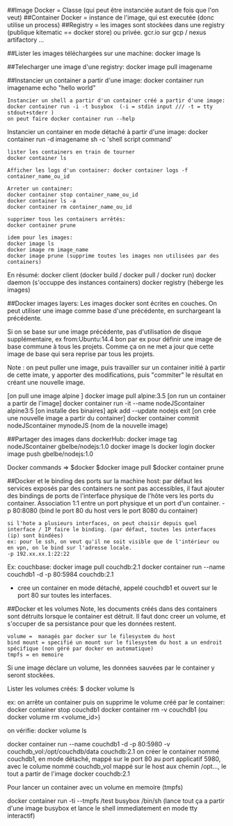 ##Image Docker = Classe (qui peut être instanciée autant de fois que l'on veut)
##Container Docker = instance de l'image, qui est executée (donc utilise un process)
##Registry = les images sont stockées dans une registry (publique kitematic == docker store) ou privée.
            gcr.io sur gcp / nexus artifactory ...


##Lister les images téléchargées sur une machine:
    docker image ls

##Telecharger une image d'une registry:
    docker image pull imagename

##Instancier un container a partir d'une image:
    docker container run imagename echo "hello world"

    Instancier un shell a partir d'un container créé a partir d'une image:
    docker container run -i -t busybox  (-i = stdin input /// -t = tty stdout+stderr )
    on peut faire docker container run --help

Instancier un container en mode détaché à partir d'une image:
    docker container run -d  imagename sh -c 'shell script command'

    lister les containers en train de tourner
    docker container ls

    Afficher les logs d'un container: docker container logs -f container_name_ou_id

    Arreter un container:
    docker container stop container_name_ou_id
    docker container ls -a
    docker container rm container_name_ou_id

    supprimer tous les containers arrêtés:
    docker container prune

    idem pour les images:
    docker image ls
    docker image rm image_name
    docker image prune (supprime toutes les images non utilisées par des containers)

En résumé:
  docker client (docker build / docker pull / docker run)
  docker daemon (s'occuppe des instances containers)
  docker registry (héberge les images)

##Docker images layers:
  Les images docker sont écrites en couches.
  On peut utiliser une image comme base d'une précédente, en surchargeant la précédente.

  Si on se base sur une image précédente, pas d'utilisation de disque supplémentaire, ex from:Ubuntu:14.4
  bon par ex pour définir une image de base commune à tous les projets. Comme ça on ne met a jour que cette image de base qui sera reprise par tous les projets.


Note : on peut puller une image, puis travailler sur un container initié à partir de cette imate, y apporter des modifications, puis "commiter" le résultat en créant une nouvelle image.

[on pull une image alpine ]   docker image pull alpine:3.5
[on run un container a partir de l'image]   docker container run -it --name nodeJScontainer alpine3:5
[on installe des binaires]    apk add --update nodejs
                              exit
[on crée une nouvelle image a partir du container]    docker container commit nodeJScontainer mynodeJS (nom de la nouvelle image)

##Partager des images dans dockerHub:
  docker image tag nodeJScontainer  gbelbe/nodejs:1.0
  docker image ls
  docker login
  docker image push gbelbe/nodejs:1.0

Docker commands =>
    $docker <object> <command>
    $docker image pull
    $docker container prune

##Docker et le binding des ports sur la machine host:
    par défaut les services exposés par des containers ne sont pas accessibles, il faut ajouter des bindings de ports de l'interface physique de l'hôte vers les ports du container.
    Association 1:1 entre un port physique et un port d'un container.
    -p 80:8080 (bind le port 80 du host vers le port 8080 du container)

    si l'hote a plusieurs interfaces, on peut choisir depuis quel interface / IP faire le binding. (par défaut, toutes les interfaces (ip) sont bindées)
    ex: pour le ssh, on veut qu'il ne soit visible que de l'intérieur ou en vpn, on le bind sur l'adresse locale.
    -p 192.xx.xx.1:22:22

Ex: couchbase:
docker image pull couchdb:2.1
docker container run --name couchdb1 -d -p 80:5984 couchdb:2.1
- cree un container en mode détaché, appelé couchdb1 et ouvert sur le port 80 sur toutes les interfaces.

##Docker et les volumes
    Note, les documents créés dans des containers sont détruits lorsque le container est détruit.
    Il faut donc creer un volume, et s'occuper de sa persistance pour que les données restent.

    volume =  managés par docker sur le filesystem du host
    bind mount = specifié un mount sur le filesystem du host a un endroit spécifique (non géré par docker en automatique)
    tmpfs = en memoire

Si une image déclare un volume, les données sauvées par le container y seront stockées.

Lister les volumes créés:
$ docker volume ls

ex: on arrête un container puis on supprime le volume créé par le container:
docker container stop couchdb1
docker container rm -v couchdb1
(ou docker volume rm <volume_id>)

on vérifie:
docker volume ls

docker container run --name couchdb1 -d -p 80:5980 -v couchdb_vol:/opt/couchdb/data couchdb:2.1
on créer le container nommé couchdb1, en mode détaché, mappé sur le port 80 au port applicatif 5980, avec le colume nommé couchdb_vol mappé sur le host aux chemin /opt..., le tout a partir de l'image docker couchdb:2.1

Pour lancer un container avec un volume en memoire (tmpfs)

docker container run -ti --tmpfs /test busybox /bin/sh
(lance tout ça a partir d'une image busybox et lance le shell immediatement en mode tty interactif)
